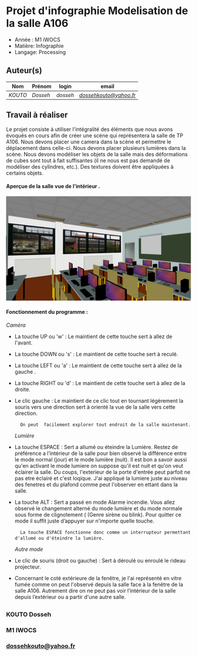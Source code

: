 
# Projet d'infographie Modelisation de la salle A106

- Année : M1 iWOCS
- Matière: Infographie
- Langage: Processing

## Auteur(s)

|Nom|Prénom|login|email|
|--|--|--|--|
| *KOUTO* | *Dosseh* | *dosseh* | *dossehkouto@yahoo.fr* |


## Travail à réaliser

Le projet consiste à utiliser l'intégralité des éléments que nous avons évoqués en cours afin de créer une scène qui représentera la salle de TP A106. Nous devons placer une camera dans la scène et permettre le déplacement dans celle-ci. Nous devons placer plusieurs lumières dans la scène. Nous devons  modéliser les objets de la salle mais des déformations de cubes sont tout à fait suffisantes (il ne nous est pas demandé de modéliser des cylindres, etc.). Des textures doivent être appliquées à certains objets.



 ####  Aperçue de la salle vue de l’intérieur .
 
![](SalleA106/data/vueSalle.png)

 #### Fonctionnement du programme :
 
   _Caméra_
 
- La touche UP ou 'w' :  Le maintient de cette touche sert à allez de l'avant. 
- La touche DOWN ou 's' : Le maintient de cette touche sert  à reculé. 
-  La touche LEFT ou 'a' :  Le maintient de cette touche sert à allez de la gauche . 
-  La touche RIGHT ou 'd' :  Le maintient de cette touche sert à allez de la droite. 
- Le clic gauche :  Le maintient de ce clic tout en tournant légèrement la souris vers une direction sert à orienté la vue de la salle vers cette direction.

		On peut  facilement explorer tout endroit de la salle maintenant.
		
  _Lumière_
  
- La touche ESPACE : Sert a allumé ou éteindre la Lumière. 
	Restez de préférence a l’intérieur de la salle pour bien observé la différence entre le mode normal (jour) et le mode lumière (nuit). 
	Il est bon a savoir aussi qu'en activant le mode lumiere on suppose qu'il est nuit et qu'on veut éclairer la salle. Du coups, l'exterieur de la porte d'entrée peut parfoit ne pas etre éclairé et c'est loqique. J'ai appliqué la lumiere juste au niveau des fenetres et du plafond comme peut l'observer en ettant dans la salle.


- La touche ALT : Sert a passé en mode Alarme incendie. 
	Vous allez observé le changement alterné du mode lumière et du mode normale sous forme de clignotement ( (Genre sirène ou blink). Pour quitter ce mode il suffit juste d’appuyer sur n'importe quelle touche.
	
		La touche ESPACE fonctionne donc comme un interrupteur permettant d'allumé ou d'éteindre la lumière.

  _Autre mode_
- Le clic de souris (droit ou gauche) : Sert à déroulé ou enroulé le rideau projecteur.

- Concernant le coté extérieure de la fenêtre, je l'ai représenté en vitre fumée comme on peut l'observé depuis la salle face à la fenêtre de la salle A106. Autrement dire on ne peut pas voir l’intérieur de la salle depuis l’extérieur ou a partir d'une autre salle.


## 
### KOUTO Dosseh
### M1 IWOCS
### dossehkouto@yahoo.fr
